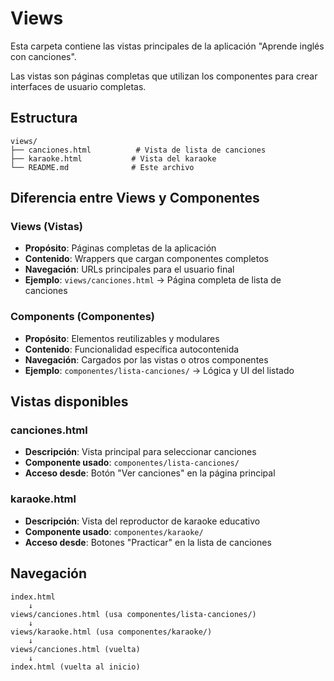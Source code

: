 # Views

Esta carpeta contiene las vistas principales de la aplicación "Aprende inglés con canciones".

Las vistas son páginas completas que utilizan los componentes para crear interfaces de usuario completas.

## Estructura

```
views/
├── canciones.html          # Vista de lista de canciones
├── karaoke.html           # Vista del karaoke
└── README.md              # Este archivo
```

## Diferencia entre Views y Componentes

### Views (Vistas)
- **Propósito**: Páginas completas de la aplicación
- **Contenido**: Wrappers que cargan componentes completos
- **Navegación**: URLs principales para el usuario final
- **Ejemplo**: `views/canciones.html` → Página completa de lista de canciones

### Components (Componentes)
- **Propósito**: Elementos reutilizables y modulares
- **Contenido**: Funcionalidad específica autocontenida
- **Navegación**: Cargados por las vistas o otros componentes
- **Ejemplo**: `componentes/lista-canciones/` → Lógica y UI del listado

## Vistas disponibles

### canciones.html
- **Descripción**: Vista principal para seleccionar canciones
- **Componente usado**: `componentes/lista-canciones/`
- **Acceso desde**: Botón "Ver canciones" en la página principal

### karaoke.html  
- **Descripción**: Vista del reproductor de karaoke educativo
- **Componente usado**: `componentes/karaoke/`
- **Acceso desde**: Botones "Practicar" en la lista de canciones

## Navegación

```
index.html
    ↓
views/canciones.html (usa componentes/lista-canciones/)
    ↓
views/karaoke.html (usa componentes/karaoke/)
    ↓
views/canciones.html (vuelta)
    ↓
index.html (vuelta al inicio)
```
